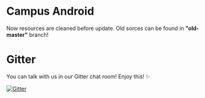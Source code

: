 Campus Android
====

Now resources are cleaned before update. Old sorces can be found in **"old-master"** branch!

Gitter
====

You can talk with us in our Gitter chat room! Enjoy this! :sparkles:

[![Gitter](https://badges.gitter.im/Join%20Chat.svg)](https://gitter.im/DOIS/ecampus-client-android?utm_source=badge&utm_medium=badge&utm_campaign=pr-badge&utm_content=badge)
